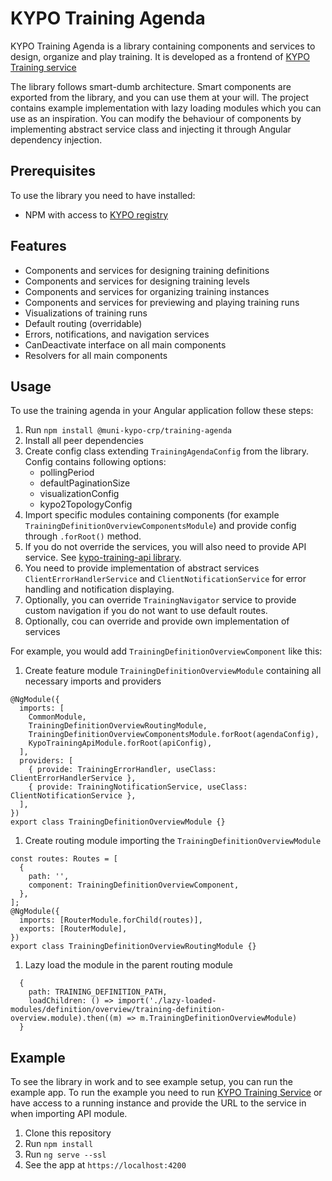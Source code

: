 # KYPO Training Agenda

KYPO Training Agenda is a library containing components and services to design, organize and play training.
It is developed as a frontend of [KYPO Training service](https://gitlab.ics.muni.cz/kypo-crp/backend-java/kypo2-training)

The library follows smart-dumb architecture. Smart components are exported from the library, and you can use them at your will. The project contains example implementation with lazy loading modules which you can use as an inspiration.
You can modify the behaviour of components by implementing abstract service class and injecting it through Angular dependency injection.

## Prerequisites

To use the library you need to have installed:

* NPM with access to [KYPO registry](https://projects.ics.muni.cz/projects/kbase/knowledgebase/articles/153)

## Features

* Components and services for designing training definitions
* Components and services for designing training levels
* Components and services for organizing training instances
* Components and services for previewing and playing training runs
* Visualizations of training runs
* Default routing (overridable)
* Errors, notifications, and navigation services
* CanDeactivate interface on all main components
* Resolvers for all main components

## Usage

To use the training agenda in your Angular application follow these steps:

1. Run `npm install @muni-kypo-crp/training-agenda`
1. Install all peer dependencies
1. Create config class extending `TrainingAgendaConfig` from the library. Config contains following options:
    +   pollingPeriod
    +   defaultPaginationSize
    +   visualizationConfig
    +   kypo2TopologyConfig
1. Import specific modules containing components (for example `TrainingDefinitionOverviewComponentsModule`) and provide config through `.forRoot()` method.
1. If you do not override the services, you will also need to provide API service. See [kypo-training-api library](https://gitlab.ics.muni.cz/kypo-crp/frontend-angular/apis/kypo-training-api).
1. You need to provide implementation of abstract services `ClientErrorHandlerService` and `ClientNotificationService` for error handling and notification displaying.
1. Optionally, you can override `TrainingNavigator` service to provide custom navigation if you do not want to use default routes.
1. Optionally, cou can override and provide own implementation of services

For example, you would add `TrainingDefinitionOverviewComponent` like this:

1. Create feature module `TrainingDefinitionOverviewModule` containing all necessary imports and providers

```
@NgModule({
  imports: [
    CommonModule,
    TrainingDefinitionOverviewRoutingModule,
    TrainingDefinitionOverviewComponentsModule.forRoot(agendaConfig),
    KypoTrainingApiModule.forRoot(apiConfig),
  ],
  providers: [
    { provide: TrainingErrorHandler, useClass: ClientErrorHandlerService },
    { provide: TrainingNotificationService, useClass: ClientNotificationService },
  ],
})
export class TrainingDefinitionOverviewModule {}
```

1. Create routing module importing the `TrainingDefinitionOverviewModule`

```
const routes: Routes = [
  {
    path: '',
    component: TrainingDefinitionOverviewComponent,
  },
];
@NgModule({
  imports: [RouterModule.forChild(routes)],
  exports: [RouterModule],
})
export class TrainingDefinitionOverviewRoutingModule {}
```

1. Lazy load the module in the parent routing module

```
  {
    path: TRAINING_DEFINITION_PATH,
    loadChildren: () => import('./lazy-loaded-modules/definition/overview/training-definition-overview.module).then((m) => m.TrainingDefinitionOverviewModule)
  }
```

## Example

To see the library in work and to see example setup, you can run the example app.
To run the example you need to run [KYPO Training Service](https://gitlab.ics.muni.cz/kypo-crp/backend-java/kypo2-training) or have access to a running instance and provide the URL to the service in when importing API module.

1. Clone this repository
1. Run `npm install`
1. Run `ng serve --ssl`
1. See the app at `https://localhost:4200`
